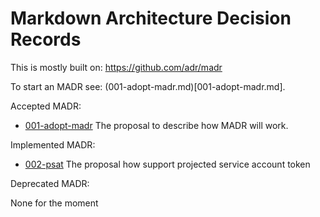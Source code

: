 # Markdown Architecture Decision Records

This is mostly built on: https://github.com/adr/madr

To start an MADR see: (001-adopt-madr.md)[001-adopt-madr.md].

Accepted MADR:
- [001-adopt-madr](001-adopt-madr.md) The proposal to describe how MADR will work. 

Implemented MADR:

- [002-psat](002-past.md) The proposal how support projected service account token

Deprecated MADR:

None for the moment
